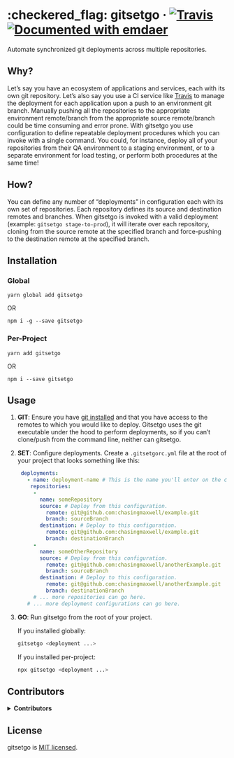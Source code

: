 <!--
  This file was generated by emdaer

  Its template can be found at .emdaer/README.emdaer.md
-->

<h1 id="-checkered_flag-gitsetgo-travis-documented-with-emdaer">:checkered_flag: gitsetgo · <a href="https://travis-ci.org/chasingmaxwell/gitsetgo"><img src="https://img.shields.io/travis/chasingmaxwell/gitsetgo.svg?branch=master?style=plastic" alt="Travis"></a> <a href="https://github.com/emdaer/emdaer"><img src="https://img.shields.io/badge/📓-documented%20with%20emdaer-F06632.svg?style=flat-square" alt="Documented with emdaer"></a></h1>
<p>Automate synchronized git deployments across multiple repositories.</p>
<h2 id="why-">Why?</h2>
<p>Let’s say you have an ecosystem of applications and services, each with its own git repository. Let’s also say you use a CI service like <a href="https://travis-ci.org/">Travis</a> to manage the deployment for each application upon a push to an environment git branch. Manually pushing all the repositories to the appropriate environment remote/branch from the appropriate source remote/branch could be time consuming and error prone. With gitsetgo you use configuration to define repeatable deployment procedures which you can invoke with a single command. You could, for instance, deploy all of your repositories from their QA environment to a staging environment, or to a separate environment for load testing, or perform both procedures at the same time!</p>
<h2 id="how-">How?</h2>
<p>You can define any number of “deployments” in configuration each with its own set of repositories. Each repository defines its source and destination remotes and branches. When gitsetgo is invoked with a valid deployment (example: <code>gitsetgo stage-to-prod</code>), it will iterate over each repository, cloning from the source remote at the specified branch and force-pushing to the destination remote at the specified branch.</p>
<h2 id="installation">Installation</h2>
<h3 id="global">Global</h3>
<p><code>yarn global add gitsetgo</code></p>
<p> OR</p>
<p><code>npm i -g --save gitsetgo</code></p>
<h3 id="per-project">Per-Project</h3>
<p><code>yarn add gitsetgo</code></p>
<p> OR</p>
<p><code>npm i --save gitsetgo</code></p>
<h2 id="usage">Usage</h2>
<ol>
<li><p><strong>GIT</strong>: Ensure you have <a href="https://git-scm.com/book/en/v2/Getting-Started-Installing-Git">git installed</a> and that you have access to the remotes to which you would like to deploy. Gitsetgo uses the git executable under the hood to perform deployments, so if you can’t clone/push from the command line, neither can gitsetgo.</p>
</li>
<li><p><strong>SET</strong>: Configure deployments. Create a <code>.gitsetgorc.yml</code> file at the root of your project that looks something like this:</p>

```yaml
 deployments:
   - name: deployment-name # This is the name you'll enter on the cli.
    repositories:
     -
       name: someRepository
       source: # Deploy from this configuration.
         remote: git@github.com:chasingmaxwell/example.git
         branch: sourceBranch
       destination: # Deploy to this configuration.
         remote: git@github.com:chasingmaxwell/example.git
         branch: destinationBranch
     -
       name: someOtherRepository
       source: # Deploy from this configuration.
         remote: git@github.com:chasingmaxwell/anotherExample.git
         branch: sourceBranch
       destination: # Deploy to this configuration.
         remote: git@github.com:chasingmaxwell/anotherExample.git
         branch: destinationBranch
     # ... more repositories can go here.
   # ... more deployment configurations can go here.
```
</li>
<li><p><strong>GO</strong>: Run gitsetgo from the root of your project.</p>
<p>If you installed globally:</p>

```sh
gitsetgo <deployment ...>
```
<p>If you installed per-project:</p>

```sh
npx gitsetgo <deployment ...>
```
</li>
</ol>
<h2 id="contributors">Contributors</h2>
<details>
<summary><strong>Contributors</strong></summary><br>
<a title="Senior Engineer at @fourkitchens." href="https://github.com/chasingmaxwell">
  <img align="left" src="https://avatars0.githubusercontent.com/u/3128659?s=24">
</a>
<strong>Peter Sieg</strong>
<br><br>
</details>

<h2 id="license">License</h2>
<p>gitsetgo is <a href="./LICENSE">MIT licensed</a>.</p>
